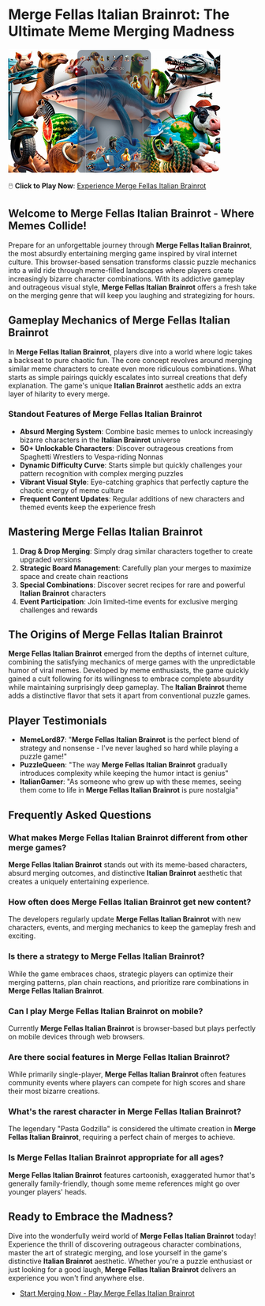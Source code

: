 # Merge Fellas Italian Brainrot: The Ultimate Meme Merging Madness

![Merge Fellas Italian Brainrot](https://raw.githubusercontent.com/Merge-Fellas-Italian-Brainrot/.github/refs/heads/main/merge-fellas-italian-brainrot.png "Merge Fellas Italian Brainrot")

🖱️ **Click to Play Now**: [Experience Merge Fellas Italian Brainrot](https://clicker-game.com/merge-fellas-italian-brainrot/ "Merge Fellas Italian Brainrot")

## Welcome to Merge Fellas Italian Brainrot - Where Memes Collide!

Prepare for an unforgettable journey through **Merge Fellas Italian Brainrot**, the most absurdly entertaining merging game inspired by viral internet culture. This browser-based sensation transforms classic puzzle mechanics into a wild ride through meme-filled landscapes where players create increasingly bizarre character combinations. With its addictive gameplay and outrageous visual style, **Merge Fellas Italian Brainrot** offers a fresh take on the merging genre that will keep you laughing and strategizing for hours.

## Gameplay Mechanics of Merge Fellas Italian Brainrot

In **Merge Fellas Italian Brainrot**, players dive into a world where logic takes a backseat to pure chaotic fun. The core concept revolves around merging similar meme characters to create even more ridiculous combinations. What starts as simple pairings quickly escalates into surreal creations that defy explanation. The game's unique **Italian Brainrot** aesthetic adds an extra layer of hilarity to every merge.

### Standout Features of Merge Fellas Italian Brainrot

- **Absurd Merging System**: Combine basic memes to unlock increasingly bizarre characters in the **Italian Brainrot** universe
- **50+ Unlockable Characters**: Discover outrageous creations from Spaghetti Wrestlers to Vespa-riding Nonnas
- **Dynamic Difficulty Curve**: Starts simple but quickly challenges your pattern recognition with complex merging puzzles
- **Vibrant Visual Style**: Eye-catching graphics that perfectly capture the chaotic energy of meme culture
- **Frequent Content Updates**: Regular additions of new characters and themed events keep the experience fresh

## Mastering Merge Fellas Italian Brainrot

1. **Drag & Drop Merging**: Simply drag similar characters together to create upgraded versions
2. **Strategic Board Management**: Carefully plan your merges to maximize space and create chain reactions
3. **Special Combinations**: Discover secret recipes for rare and powerful **Italian Brainrot** characters
4. **Event Participation**: Join limited-time events for exclusive merging challenges and rewards

## The Origins of Merge Fellas Italian Brainrot

**Merge Fellas Italian Brainrot** emerged from the depths of internet culture, combining the satisfying mechanics of merge games with the unpredictable humor of viral memes. Developed by meme enthusiasts, the game quickly gained a cult following for its willingness to embrace complete absurdity while maintaining surprisingly deep gameplay. The **Italian Brainrot** theme adds a distinctive flavor that sets it apart from conventional puzzle games.

## Player Testimonials

- **MemeLord87**: "**Merge Fellas Italian Brainrot** is the perfect blend of strategy and nonsense - I've never laughed so hard while playing a puzzle game!"
- **PuzzleQueen**: "The way **Merge Fellas Italian Brainrot** gradually introduces complexity while keeping the humor intact is genius"
- **ItalianGamer**: "As someone who grew up with these memes, seeing them come to life in **Merge Fellas Italian Brainrot** is pure nostalgia"

## Frequently Asked Questions

### What makes Merge Fellas Italian Brainrot different from other merge games?
**Merge Fellas Italian Brainrot** stands out with its meme-based characters, absurd merging outcomes, and distinctive **Italian Brainrot** aesthetic that creates a uniquely entertaining experience.

### How often does Merge Fellas Italian Brainrot get new content?
The developers regularly update **Merge Fellas Italian Brainrot** with new characters, events, and merging mechanics to keep the gameplay fresh and exciting.

### Is there a strategy to Merge Fellas Italian Brainrot?
While the game embraces chaos, strategic players can optimize their merging patterns, plan chain reactions, and prioritize rare combinations in **Merge Fellas Italian Brainrot**.

### Can I play Merge Fellas Italian Brainrot on mobile?
Currently **Merge Fellas Italian Brainrot** is browser-based but plays perfectly on mobile devices through web browsers.

### Are there social features in Merge Fellas Italian Brainrot?
While primarily single-player, **Merge Fellas Italian Brainrot** often features community events where players can compete for high scores and share their most bizarre creations.

### What's the rarest character in Merge Fellas Italian Brainrot?
The legendary "Pasta Godzilla" is considered the ultimate creation in **Merge Fellas Italian Brainrot**, requiring a perfect chain of merges to achieve.

### Is Merge Fellas Italian Brainrot appropriate for all ages?
**Merge Fellas Italian Brainrot** features cartoonish, exaggerated humor that's generally family-friendly, though some meme references might go over younger players' heads.

## Ready to Embrace the Madness?

Dive into the wonderfully weird world of **Merge Fellas Italian Brainrot** today! Experience the thrill of discovering outrageous character combinations, master the art of strategic merging, and lose yourself in the game's distinctive **Italian Brainrot** aesthetic. Whether you're a puzzle enthusiast or just looking for a good laugh, **Merge Fellas Italian Brainrot** delivers an experience you won't find anywhere else.

- [Start Merging Now - Play Merge Fellas Italian Brainrot](https://clicker-game.com/merge-fellas-italian-brainrot/)
